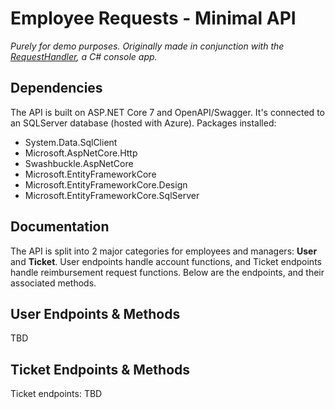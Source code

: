 # Employee Requests - Minimal API
*Purely for demo purposes. Originally made in conjunction with the [RequestHandler](https://github.com/briannarenni/RequestHandler-221024), a C# console app.*
## Dependencies
The API is built on ASP.NET Core 7 and OpenAPI/Swagger. It's connected to an SQLServer database (hosted with Azure). Packages installed:
- System.Data.SqlClient
- Microsoft.AspNetCore.Http
- Swashbuckle.AspNetCore
- Microsoft.EntityFrameworkCore
- Microsoft.EntityFrameworkCore.Design
- Microsoft.EntityFrameworkCore.SqlServer
## Documentation
The API is split into 2 major categories for employees and managers: **User** and **Ticket**. User endpoints handle account functions, and Ticket endpoints handle reimbursement request functions. Below are the endpoints, and their associated methods.
## User Endpoints & Methods
TBD
## Ticket Endpoints & Methods
Ticket endpoints:
TBD
